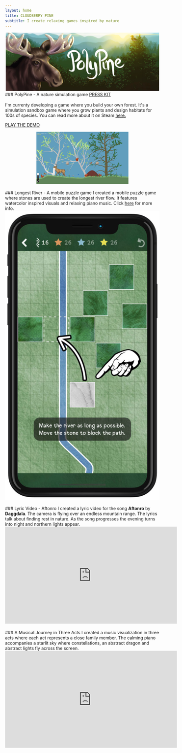 ```yaml
---
layout: home
title: CLOUDBERRY PINE
subtitle: I create relaxing games inspired by nature
---
```

<center>
<a href="https://store.steampowered.com/app/2718240/PolyPine/">
  <img src="/assets/img/polypine_welcome_logo_top.png" alt="PolyPine Screenshot" style="width:500px;">
</a>
</center>
### PolyPine - A nature simulation game
<a href="PolyPine_Press_Kit.html">PRESS KIT</a><br/>
<br/>
I'm currenty developing a game where you build your own forest. It's a simulation sandbox game where you grow plants and design habitats for 100s of species. You can read more about it on Steam <a href="https://store.steampowered.com/app/2718240/PolyPine/">here.</a>
<p>
<a href="assets/apps/PolyPine">PLAY THE DEMO</a>
</p>
<center>

<a href="https://store.steampowered.com/app/2718240/PolyPine/">
  <img src="/assets/img/polypine_screenshot.jpg" alt="PolyPine Screenshot" style="width:300px;">
</a>
</center>
<div class="ml-embedded" data-form="SGu6sZ"></div>
<br/>
### Longest River - A mobile puzzle game
I created a mobile puzzle game where stones are used to create the longest river flow. It features watercolor inspired visuals and relaxing piano music. Click <a href="https://develophant.com">here</a> for more info.
<center>
<a href="https://develophant.com">
  <img src="/assets/img/longest_river.jpg" alt="Longest River App">
</a>
</center>
<br/>
### Lyric Video - Aftonro
I created a lyric video for the song <b>Aftonro</b> by <b>Daggdala</b>. The camera is flying over an endless mountain range. The lyrics talk about finding rest in nature. As the song progresses the evening turns into night and northern lights appear.
<div class="video-container">
<iframe width="560" height="315" src="https://www.youtube.com/embed/poikg-65wLo?si=EFfwbd7fSzmsHCys" title="YouTube video player" frameborder="0" allow="accelerometer; autoplay; clipboard-write; encrypted-media; gyroscope; picture-in-picture; web-share" allowfullscreen></iframe>
</div>
<br/>
### A Musical Journey in Three Acts
I created a music visualization in three acts where each act represents a close family member. The calming piano accompanies a starlit sky where constellations, an abstract dragon and abstract lights fly across the screen.
<div class="video-container">
<iframe width="560" height="315" src="https://www.youtube.com/embed/ayvtGPZkI6Q?si=OB5bihvxCMTtkSKs" title="YouTube video player" frameborder="0" allow="accelerometer; autoplay; clipboard-write; encrypted-media; gyroscope; picture-in-picture; web-share" allowfullscreen></iframe>
</div>